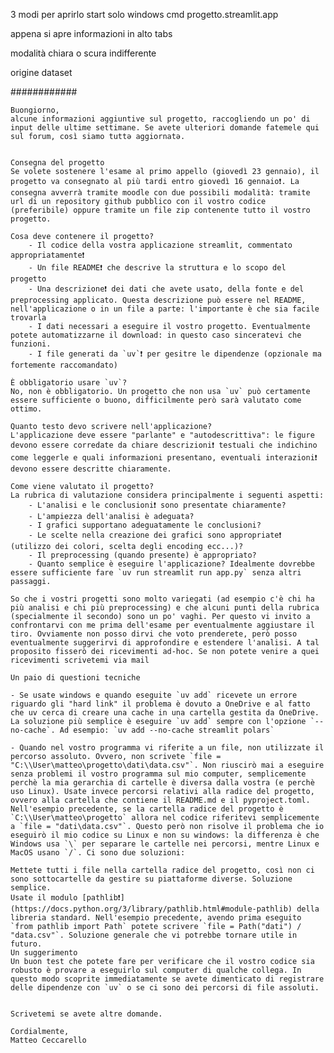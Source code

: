3 modi per aprirlo
 start solo windows
 cmd
 progetto.streamlit.app

appena si apre informazioni in alto tabs

modalità chiara o scura indifferente

origine dataset



############

	
    Buongiorno,
    alcune informazioni aggiuntive sul progetto, raccogliendo un po' di input delle ultime settimane. Se avete ulteriori domande fatemele qui sul forum, così siamo tuttə aggiornatə.


    Consegna del progetto
    Se volete sostenere l'esame al primo appello (giovedì 23 gennaio), il progetto va consegnato al più tardi entro giovedì 16 gennaio❗. La consegna avverrà tramite moodle con due possibili modalità: tramite url di un repository github pubblico con il vostro codice (preferibile) oppure tramite un file zip contenente tutto il vostro progetto.

    Cosa deve contenere il progetto?
        - Il codice della vostra applicazione streamlit, commentato appropriatamente❗
        - Un file README❗ che descrive la struttura e lo scopo del progetto
        - Una descrizione❗ dei dati che avete usato, della fonte e del preprocessing applicato. Questa descrizione può essere nel README, nell'applicazione o in un file a parte: l'importante è che sia facile trovarla
        - I dati necessari a eseguire il vostro progetto. Eventualmente potete automatizzarne il download: in questo caso sinceratevi che funzioni.
        - I file generati da `uv`❗ per gesitre le dipendenze (opzionale ma fortemente raccomandato)

    È obbligatorio usare `uv`?
    No, non è obbligatorio. Un progetto che non usa `uv` può certamente essere sufficiente o buono, difficilmente però sarà valutato come ottimo.

    Quanto testo devo scrivere nell'applicazione?
    L'applicazione deve essere "parlante" e "autodescrittiva": le figure devono essere corredate da chiare descrizioni❗ testuali che indichino come leggerle e quali informazioni presentano, eventuali interazioni❗ devono essere descritte chiaramente.

    Come viene valutato il progetto?
    La rubrica di valutazione considera principalmente i seguenti aspetti:
        - L'analisi e le conclusioni❗ sono presentate chiaramente?
        - L'ampiezza dell'analisi è adeguata?
        - I grafici supportano adeguatamente le conclusioni?
        - Le scelte nella creazione dei grafici sono appropriate❗ (utilizzo dei colori, scelta degli encoding ecc...)?
        - Il preprocessing (quando presente) è appropriato?
        - Quanto semplice è eseguire l'applicazione? Idealmente dovrebbe essere sufficiente fare `uv run streamlit run app.py` senza altri passaggi.
        
    So che i vostri progetti sono molto variegati (ad esempio c'è chi ha più analisi e chi più preprocessing) e che alcuni punti della rubrica (specialmente il secondo) sono un po' vaghi. Per questo vi invito a confrontarvi con me prima dell'esame per eventualmente aggiustare il tiro. Ovviamente non posso dirvi che voto prenderete, però posso eventualmente suggerirvi di approfondire e estendere l'analisi. A tal proposito fisserò dei ricevimenti ad-hoc. Se non potete venire a quei ricevimenti scrivetemi via mail

    Un paio di questioni tecniche

    - Se usate windows e quando eseguite `uv add` ricevete un errore riguardo gli "hard link" il problema è dovuto a OneDrive e al fatto che uv cerca di creare una cache in una cartella gestita da OneDrive. La soluzione più semplice è eseguire `uv add` sempre con l'opzione `--no-cache`. Ad esempio: `uv add --no-cache streamlit polars`

    - Quando nel vostro programma vi riferite a un file, non utilizzate il percorso assoluto. Ovvero, non scrivete `file = "C:\\User\matteo\progetto\dati\data.csv"`. Non riuscirò mai a eseguire senza problemi il vostro programma sul mio computer, semplicemente perchè la mia gerarchia di cartelle è diversa dalla vostra (e perchè uso Linux). Usate invece percorsi relativi alla radice del progetto, ovvero alla cartella che contiene il README.md e il pyproject.toml. Nell'esempio precedente, se la cartella radice del progetto è `C:\\User\matteo\progetto` allora nel codice riferitevi semplicemente a `file = "dati\data.csv"`. Questo però non risolve il problema che io eseguirò il mio codice su Linux e non su windows: la differenza è che Windows usa `\` per separare le cartelle nei percorsi, mentre Linux e MacOS usano `/`. Ci sono due soluzioni:

    Mettete tutti i file nella cartella radice del progetto, così non ci sono sottocartelle da gestire su piattaforme diverse. Soluzione semplice.
    Usate il modulo [pathlib❗](https://docs.python.org/3/library/pathlib.html#module-pathlib) della libreria standard. Nell'esempio precedente, avendo prima eseguito `from pathlib import Path` potete scrivere `file = Path("dati") / "data.csv"`. Soluzione generale che vi potrebbe tornare utile in futuro.
    Un suggerimento
    Un buon test che potete fare per verificare che il vostro codice sia robusto è provare a eseguirlo sul computer di qualche collega. In questo modo scoprite immediatamente se avete dimenticato di registrare delle dipendenze con `uv` o se ci sono dei percorsi di file assoluti.


    Scrivetemi se avete altre domande.

    Cordialmente,
    Matteo Ceccarello